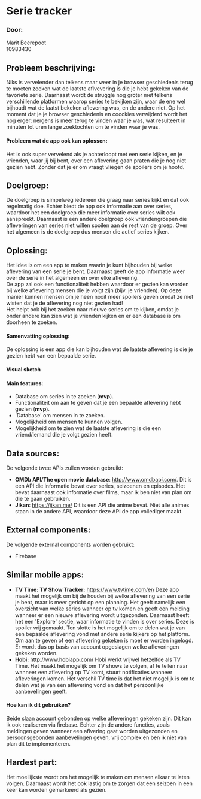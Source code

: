 # Serie tracker
### Door:
Marit Beerepoot  
10983430

## Probleem beschrijving:
Niks is vervelender dan telkens maar weer in je browser geschiedenis terug te moeten zoeken wat de laatste aflvevering is die je hebt gekeken van de favoriete serie. Daarnaast wordt de struggle nog groter met telkens verschillende platformen waarop series te bekijken zijn, waar de ene wel bijhoudt wat de laatst bekeken aflevering was, en de andere niet. Op het moment dat je je browser geschiedenis en coockies verwijderd wordt het nog erger: nergens is meer terug te vinden waar je was, wat resulteert in minuten tot uren lange zoektochten om te vinden waar je was. 

#### Probleem wat de app ook kan oplossen:
Het is ook super vervelend als je achterloopt met een serie kijken, en je vrienden, waar jij bij bent, over een aflevering gaan praten die je nog niet gezien hebt. Zonder dat je er om vraagt vliegen de spoilers om je hoofd.

## Doelgroep:
De doelgroep is simpelweg iedereen die graag naar series kijkt en dat ook regelmatig doe. Echter biedt de app ook informatie aan over series, waardoor het een doelgroep die meer informatie over series wilt ook aanspreekt. Daarnaast is een andere doelgroep ook vriendengroepen die afleveringen van series niet willen spoilen aan de rest van de groep. Over het algemeen is de doelgroep dus mensen die actief series kijken. 

## Oplossing:
Het idee is om een app te maken waarin je kunt bijhouden bij welke aflevering van een serie je bent. Daarnaast geeft de app informatie weer over de serie in het algemeen en over elke aflevering.  
De app zal ook een functionaliteit hebben waardoor er gezien kan worden bij welke aflevering mensen die je volgt zijn (bijv. je vrienden). Op deze manier kunnen mensen om je heen nooit meer spoilers geven omdat ze niet wisten dat je de aflevering nog niet gezien had!  
Het helpt ook bij het zoeken naar nieuwe series om te kijken, omdat je onder andere kan zien wat je vrienden kijken en er een database is om doorheen te zoeken.

#### Samenvatting oplossing:
De oplossing is een app die kan bijhouden wat de laatste aflevering is die je gezien hebt van een bepaalde serie.

#### Visual sketch


#### Main features:
- Database om series in te zoeken (**mvp**).
- Functionaliteit om aan te geven dat je een bepaalde aflevering hebt gezien (**mvp**).
- 'Database' om mensen in te zoeken.
- Mogelijkheid om mensen te kunnen volgen.
- Mogelijkheid om te zien wat de laatste aflevering is die een vriend/iemand die je volgt gezien heeft.

## Data sources:
De volgende twee APIs zullen worden gebruikt:
- **OMDb API/The open movie database**: http://www.omdbapi.com/. Dit is een API die informatie bevat over series, seizoenen en episodes. Het bevat daarnaast ook informatie over films, maar ik ben niet van plan om die te gaan gebruiken.
- **Jikan**: https://jikan.me/ Dit is een API die anime bevat. Niet alle animes staan in de andere API, waardoor deze API de app vollediger maakt.

## External components:
De volgende external components worden gebruikt:
- Firebase

## Similar mobile apps:
- **TV Time: TV Show Tracker:** https://www.tvtime.com/en 
Deze app maakt het mogelijk om bij de houden bij welke aflevering van een serie je bent, maar is meer gericht op een planning. Het geeft namelijk een overzicht van welke series wanneer op tv komen en geeft een melding wanneer er een nieuwe aflevering wordt uitgezonden. Daarnaast heeft het een 'Explore' sectie, waar informatie te vinden is over series. Deze is spoiler vrij gemaakt. Ten slotte is het mogelijk om te delen wat je van een bepaalde aflevering vond met andere serie kijkers op het platform. 
Om aan te geven of een aflevering gekeken is moet er worden ingelogd. Er wordt dus op basis van account opgeslagen welke afleveringen gekeken worden.
- **Hobi:** http://www.hobiapp.com/
Hobi werkt vrijwel hetzelfde als TV Time. Het maakt het mogelijk om TV shows te volgen, af te tellen naar wanneer een aflevering op TV komt, stuurt notificaties wanneer afleveringen komen. Het verschil TV time is dat het niet mogelijk is om te delen wat je van een aflevering vond en dat het persoonlijke aanbevelingen geeft.

#### Hoe kan ik dit gebruiken?
Beide slaan account gebonden op welke afleveringen gekeken zijn. Dit kan ik ook realiseren via firebase. Echter zijn de andere functies, zoals meldingen geven wanneer een aflvering gaat worden uitgezonden en persoonsgebonden aanbevelingen geven, vrij complex en ben ik niet van plan dit te implementeren. 

## Hardest part:
Het moeilijkste wordt om het mogelijk te maken om mensen elkaar te laten volgen. Daarnaast wordt het ook lastig om te zorgen dat een seizoen in een keer kan worden gemarkeerd als gezien.


